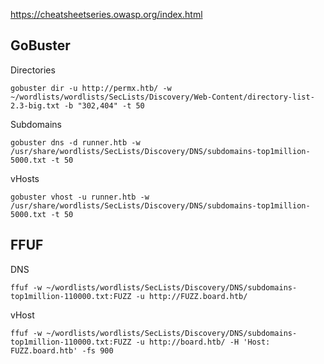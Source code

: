 https://cheatsheetseries.owasp.org/index.html
## GoBuster
Directories
```
gobuster dir -u http://permx.htb/ -w ~/wordlists/wordlists/SecLists/Discovery/Web-Content/directory-list-2.3-big.txt -b "302,404" -t 50

```

Subdomains
```
gobuster dns -d runner.htb -w /usr/share/wordlists/SecLists/Discovery/DNS/subdomains-top1million-5000.txt -t 50
```

vHosts
```
gobuster vhost -u runner.htb -w /usr/share/wordlists/SecLists/Discovery/DNS/subdomains-top1million-5000.txt -t 50
```

## FFUF
DNS
```
ffuf -w ~/wordlists/wordlists/SecLists/Discovery/DNS/subdomains-top1million-110000.txt:FUZZ -u http://FUZZ.board.htb/
```

vHost
```
ffuf -w ~/wordlists/wordlists/SecLists/Discovery/DNS/subdomains-top1million-110000.txt:FUZZ -u http://board.htb/ -H 'Host: FUZZ.board.htb' -fs 900
```